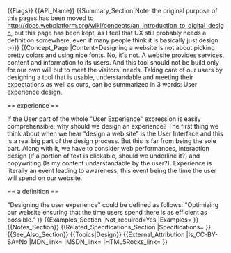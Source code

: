 {{Flags}}
{{API_Name}}
{{Summary_Section|Note: the original purpose of this pages has been moved to http://docs.webplatform.org/wiki/concepts/an_introduction_to_digital_design, but this page has been kept, as I feel that UX still probably needs a definition somewhere, even if many people think it is basically just design ;-)}}
{{Concept_Page
|Content=Designing a website is not about picking pretty colors and using nice fonts. No, it's not. A website provides services, content and information to its users. And this tool should not be build only for our own will but to meet the visitors' needs. Taking care of our users by designing a tool that is usable, understandable and meeting their expectations as well as ours, can be summarized in 3 words: User experience design.

== experience == 

If the User part of the whole "User Experience" expression is easily comprehensible, why should we design an experience? The first thing we think about when we hear “design a web site" is the User Interface and this is a real big part of the design process. But this is far from being the sole part. Along with it, we have to consider web performances, interaction design (if a portion of text is clickable, should we underline it?) and copywriting (Is my content understandable by the user?). Experience is literally an event leading to awareness, this event being the time the user will spend on our website.

== a definition == 

"Designing the user experience" could be defined as follows: "Optimizing our website ensuring that the time users spend there is as efficient as possible."
}}
{{Examples_Section
|Not_required=Yes
|Examples=
}}
{{Notes_Section}}
{{Related_Specifications_Section
|Specifications=
}}
{{See_Also_Section}}
{{Topics|Design}}
{{External_Attribution
|Is_CC-BY-SA=No
|MDN_link=
|MSDN_link=
|HTML5Rocks_link=
}}